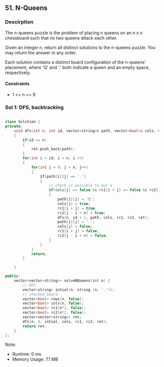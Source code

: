 ## 51. N-Queens

### Descirption 
The n-queens puzzle is the problem of placing n queens on an n x n chessboard such that no two queens attack each other.

Given an integer n, return all distinct solutions to the n-queens puzzle. You may return the answer in any order.

Each solution contains a distinct board configuration of the n-queens' placement, where 'Q' and '.' both indicate a queen and an empty space, respectively.

#### Constraints
- 1 <= n <= 9

### Sol 1: DFS, backtracking

```C++

class Solution {
private:
    void dfs(int n, int id, vector<string>& path, vector<bool>& cols, vector<bool>& rc1, vector<bool>& rc2, vector<vector<string>>& ret)
    {
        if(id == n)
        {
            ret.push_back(path);
        }
        for(int i = id; i < n; i ++)
        {
            for(int j = 0; j < n; j++)
            {
                if(path[i][j] == '.')
                {
                    // check is possible to put a 
                    if(cols[j] == false && rc1[i + j] == false && rc2[j - i + n] == false)
                    {
                        path[i][j] = 'Q';
                        cols[j] = true; 
                        rc1[i + j] = true;
                        rc2[j - i + n] = true;
                        dfs(n, id + 1, path, cols, rc1, rc2, ret);
                        path[i][j] = '.';
                        cols[j] = false; 
                        rc1[i + j] = false;
                        rc2[j - i + n] = false;
                    }
                }
            }
            return;
        }

    }

public:
    vector<vector<string>> solveNQueens(int n) {
        // DFS
        vector<string> intial(n, string (n, '.'));
        // checked board
        vector<bool> rows(n, false);
        vector<bool> cols(n, false);
        vector<bool> rc1(n*2, false);
        vector<bool> rc2(n*2, false);
        vector<vector<string>> ret;
        dfs(n, 0, intial, cols, rc1, rc2, ret);
        return ret;
    }
};
```
Note:
- Runtime: 0 ms
- Memory Usage: 7.1 MB
